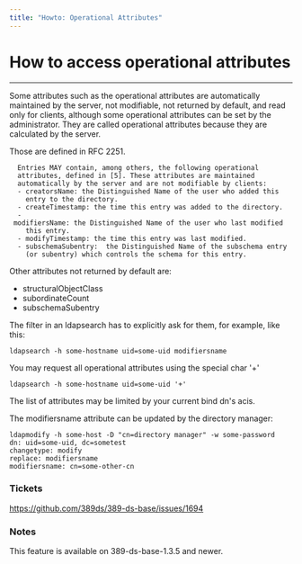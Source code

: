 ```yaml
---
title: "Howto: Operational Attributes"
---
```


# How to access operational attributes
------------------------------------

Some attributes such as the operational attributes are automatically maintained by the server, not modifiable, not returned by default, and read only for clients, although some operational attributes can be set by the administrator. They are called operational attributes because they are calculated by the server.

Those are defined in RFC 2251.

      Entries MAY contain, among others, the following operational    
      attributes, defined in [5]. These attributes are maintained    
      automatically by the server and are not modifiable by clients:    
      - creatorsName: the Distinguished Name of the user who added this    
        entry to the directory.    
      - createTimestamp: the time this entry was added to the directory.    
      - modifiersName: the Distinguished Name of the user who last modified    
        this entry.    
      - modifyTimestamp: the time this entry was last modified.    
      - subschemaSubentry:  the Distinguished Name of the subschema entry    
        (or subentry) which controls the schema for this entry.    

Other attributes not returned by default are:

-   structuralObjectClass
-   subordinateCount
-   subschemaSubentry

The filter in an ldapsearch has to explicitly ask for them, for example, like this:

    ldapsearch -h some-hostname uid=some-uid modifiersname    

You may request all operational attributes using the special char '+'

    ldapsearch -h some-hostname uid=some-uid '+'

The list of attributes may be limited by your current bind dn's acis.

The modifiersname attribute can be updated by the directory manager:

    ldapmodify -h some-host -D "cn=directory manager" -w some-password
    dn: uid=some-uid, dc=sometest
    changetype: modify
    replace: modifiersname
    modifiersname: cn=some-other-cn

### Tickets
https://github.com/389ds/389-ds-base/issues/1694

### Notes
This feature is available on 389-ds-base-1.3.5 and newer.
